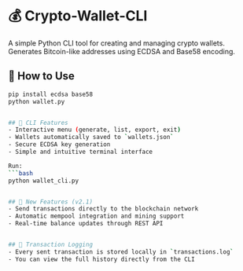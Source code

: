 # 💰 Crypto-Wallet-CLI

A simple Python CLI tool for creating and managing crypto wallets.  
Generates Bitcoin-like addresses using ECDSA and Base58 encoding.

## 🚀 How to Use
```bash
pip install ecdsa base58
python wallet.py


## 🧰 CLI Features
- Interactive menu (generate, list, export, exit)
- Wallets automatically saved to `wallets.json`
- Secure ECDSA key generation
- Simple and intuitive terminal interface

Run:
```bash
python wallet_cli.py


## 🚀 New Features (v2.1)
- Send transactions directly to the blockchain network
- Automatic mempool integration and mining support
- Real-time balance updates through REST API


## 🧾 Transaction Logging
- Every sent transaction is stored locally in `transactions.log`
- You can view the full history directly from the CLI
